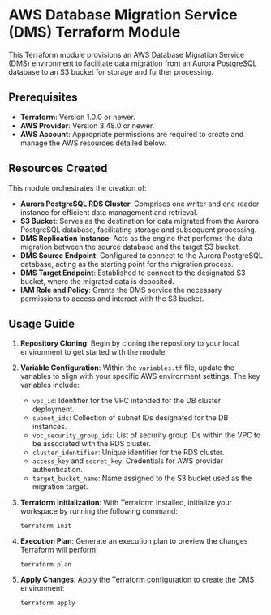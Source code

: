 # AWS Database Migration Service (DMS) Terraform Module

This Terraform module provisions an AWS Database Migration Service (DMS) environment to facilitate data migration from an Aurora PostgreSQL database to an S3 bucket for storage and further processing.

## Prerequisites

- **Terraform**: Version 1.0.0 or newer.
- **AWS Provider**: Version 3.48.0 or newer.
- **AWS Account**: Appropriate permissions are required to create and manage the AWS resources detailed below.

## Resources Created

This module orchestrates the creation of:

- **Aurora PostgreSQL RDS Cluster**: Comprises one writer and one reader instance for efficient data management and retrieval.
- **S3 Bucket**: Serves as the destination for data migrated from the Aurora PostgreSQL database, facilitating storage and subsequent processing.
- **DMS Replication Instance**: Acts as the engine that performs the data migration between the source database and the target S3 bucket.
- **DMS Source Endpoint**: Configured to connect to the Aurora PostgreSQL database, acting as the starting point for the migration process.
- **DMS Target Endpoint**: Established to connect to the designated S3 bucket, where the migrated data is deposited.
- **IAM Role and Policy**: Grants the DMS service the necessary permissions to access and interact with the S3 bucket.

## Usage Guide

1. **Repository Cloning**:
   Begin by cloning the repository to your local environment to get started with the module.

2. **Variable Configuration**:
   Within the `variables.tf` file, update the variables to align with your specific AWS environment settings. The key variables include:
    - `vpc_id`: Identifier for the VPC intended for the DB cluster deployment.
    - `subnet_ids`: Collection of subnet IDs designated for the DB instances.
    - `vpc_security_group_ids`: List of security group IDs within the VPC to be associated with the RDS cluster.
    - `cluster_identifier`: Unique identifier for the RDS cluster.
    - `access_key` and `secret_key`: Credentials for AWS provider authentication.
    - `target_bucket_name`: Name assigned to the S3 bucket used as the migration target.

3. **Terraform Initialization**:
   With Terraform installed, initialize your workspace by running the following command:

   ```terraform init```

4. **Execution Plan**:
   Generate an execution plan to preview the changes Terraform will perform:

    ```terraform plan```

5. **Apply Changes**:
   Apply the Terraform configuration to create the DMS environment:

    ```terraform apply```
